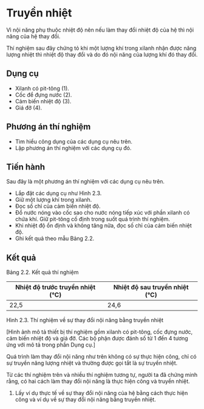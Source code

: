 # Truyền nhiệt

Vì nội năng phụ thuộc nhiệt độ nên nếu làm thay đổi nhiệt độ của hệ thì nội năng của hệ thay đổi.

Thí nghiệm sau đây chứng tỏ khi một lượng khí trong xilanh nhận được năng lượng nhiệt thì nhiệt độ thay đổi và do đó nội năng của lượng khí đó thay đổi.

## Dụng cụ
- Xilanh có pit-tông (1).
- Cốc để đựng nước (2).
- Cảm biến nhiệt độ (3).
- Giá đỡ (4).

## Phương án thí nghiệm
- Tìm hiểu công dụng của các dụng cụ nêu trên.
- Lập phương án thí nghiệm với các dụng cụ đó.

## Tiến hành
Sau đây là một phương án thí nghiệm với các dụng cụ nêu trên.
- Lắp đặt các dụng cụ như Hình 2.3.
- Giữ một lượng khí trong xilanh.
- Đọc số chỉ của cảm biến nhiệt độ.
- Đổ nước nóng vào cốc sao cho nước nóng tiếp xúc với phần xilanh có chứa khí. Giữ pit-tông cố định trong suốt quá trình thí nghiệm.
- Khi nhiệt độ ổn định và không tăng nữa, đọc số chỉ của cảm biến nhiệt độ.
- Ghi kết quả theo mẫu Bảng 2.2.

## Kết quả

Bảng 2.2. Kết quả thí nghiệm

| Nhiệt độ trước truyền nhiệt (°C) | Nhiệt độ sau truyền nhiệt (°C) |
|----------------------------------|--------------------------------|
| 22,5                             | 24,6                           |

Hình 2.3. Thí nghiệm về sự thay đổi nội năng bằng truyền nhiệt

[Hình ảnh mô tả thiết bị thí nghiệm gồm xilanh có pit-tông, cốc đựng nước, cảm biến nhiệt độ và giá đỡ. Các bộ phận được đánh số từ 1 đến 4 tương ứng với mô tả trong phần Dụng cụ.]

Quá trình làm thay đổi nội năng như trên không có sự thực hiện công, chỉ có sự truyền năng lượng nhiệt và thường được gọi tắt là sự truyền nhiệt.

Từ các thí nghiệm trên và nhiều thí nghiệm tương tự, người ta đã chứng minh rằng, có hai cách làm thay đổi nội năng là thực hiện công và truyền nhiệt.

1. Lấy ví dụ thực tế về sự thay đổi nội năng của hệ bằng cách thực hiện công và ví dụ về sự thay đổi nội năng bằng truyền nhiệt.